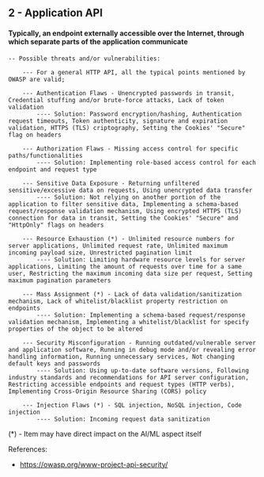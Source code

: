## 2 - Application API
#### Typically, an endpoint externally accessible over the Internet, through which separate parts of the application communicate

	-- Possible threats and/or vulnerabilities:
	
		--- For a general HTTP API, all the typical points mentioned by OWASP are valid;
		
		--- Authentication Flaws - Unencrypted passwords in transit, Credential stuffing and/or brute-force attacks, Lack of token validation
			---- Solution: Password encryption/hashing, Authentication request timeouts, Token authenticity, signature and expiration validation, HTTPS (TLS) criptography, Setting the Cookies' "Secure" flag on headers
			
		--- Authorization Flaws - Missing access control for specific paths/functionalities
			---- Solution: Implementing role-based access control for each endpoint and request type
			
		--- Sensitive Data Exposure - Returning unfiltered sensitive/excessive data on requests, Using unencrypted data transfer
			---- Solution: Not relying on another portion of the application to filter sensitive data, Implementing a schema-based request/response validation mechanism, Using encrypted HTTPS (TLS) connection for data in transit, Setting the Cookies' "Secure" and "HttpOnly" flags on headers
			
		--- Resource Exhaustion (*) - Unlimited resource numbers for server applications, Unlimited request rate, Unlimited maximum incoming payload size, Unrestricted pagination limit
			---- Solution: Limiting hardware resource levels for server applications, Limiting the amount of requests over time for a same user, Restricting the maximum incoming data size per request, Setting maximum pagination parameters
			
		--- Mass Assignment (*) - Lack of data validation/sanitization mechanism, Lack of whitelist/blacklist property restriction on endpoints
			---- Solution: Implementing a schema-based request/response validation mechanism, Implementing a whitelist/blacklist for specify properties of the object to be altered
			
		--- Security Misconfiguration - Running outdated/vulnerable server and application software, Running in debug mode and/or revealing error handling information, Running unnecessary services, Not changing default keys and passwords
			---- Solution: Using up-to-date software versions, Following industry standards and recommendations for API server configuration, Restricting accessible endpoints and request types (HTTP verbs), Implementing Cross-Origin Resource Sharing (CORS) policy
			
 		--- Injection Flaws (*) - SQL injection, NoSQL injection, Code injection
			---- Solution: Incoming request data sanitization

(*) - Item may have direct impact on the AI/ML aspect itself

References:

- https://owasp.org/www-project-api-security/
